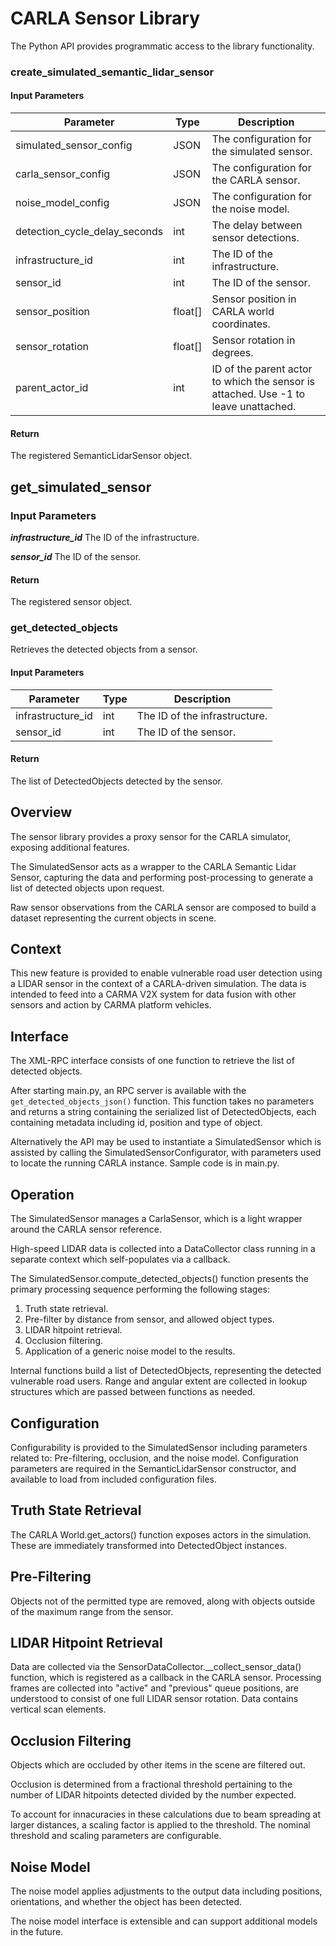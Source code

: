 # CARLA Sensor Library

The Python API provides programmatic access to the library functionality.

### create_simulated_semantic_lidar_sensor

#### Input Parameters


| Parameter                     | Type    | Description                                                                         |
|-------------------------------|---------|-------------------------------------------------------------------------------------|
| simulated_sensor_config       | JSON    | The configuration for the simulated sensor.                                         |
| carla_sensor_config           | JSON    | The configuration for the CARLA sensor.                                             |
| noise_model_config            | JSON    | The configuration for the noise model.                                              |
| detection_cycle_delay_seconds | int     | The delay between sensor detections.                                                |
| infrastructure_id             | int     | The ID of the infrastructure.                                                       |
| sensor_id                     | int     | The ID of the sensor.                                                               |
| sensor_position               | float[] | Sensor position in CARLA world coordinates.                                         |
| sensor_rotation               | float[] | Sensor rotation in degrees.                                                         |
| parent_actor_id               | int     | ID of the parent actor to which the sensor is attached. Use -1 to leave unattached. |

#### Return

The registered SemanticLidarSensor object.

## get_simulated_sensor

### Input Parameters

**_infrastructure_id_** The ID of the infrastructure.

**_sensor_id_** The ID of the sensor.

#### Return

The registered sensor object.



### get_detected_objects

Retrieves the detected objects from a sensor.


#### Input Parameters

| Parameter                     | Type    | Description                                                                         |
|-------------------------------|---------|-------------------------------------------------------------------------------------|
| infrastructure_id             | int     | The ID of the infrastructure.                                                       |
| sensor_id                     | int     | The ID of the sensor.                                                               |

#### Return

The list of DetectedObjects detected by the sensor.









## Overview

The sensor library provides a proxy sensor for the CARLA simulator, exposing additional features.

The SimulatedSensor acts as a wrapper to the CARLA Semantic Lidar Sensor, capturing the data and performing
post-processing to generate a list of detected objects upon request.

Raw sensor observations from the CARLA sensor are composed to build a dataset representing the current objects in scene.

## Context

This new feature is provided to enable vulnerable road user detection using a LIDAR sensor in the context of a
CARLA-driven simulation. The data is intended to feed into a CARMA V2X system for data fusion with other sensors and
action by CARMA platform vehicles.

## Interface

The XML-RPC interface consists of one function to retrieve the list of detected objects.

After starting main.py, an RPC server is available with the `get_detected_objects_json()` function. This function takes
no parameters and returns a string containing the serialized list of DetectedObjects, each containing metadata including
id, position and type of object.

Alternatively the API may be used to instantiate a SimulatedSensor which is assisted by calling the
SimulatedSensorConfigurator, with parameters used to locate the running CARLA instance. Sample code is in main.py.

## Operation

The SimulatedSensor manages a CarlaSensor, which is a light wrapper around the CARLA sensor reference.

High-speed LIDAR data is collected into a DataCollector class running in a separate context which self-populates via a
callback.

The SimulatedSensor.compute_detected_objects() function presents the primary processing sequence performing the
following stages:

1. Truth state retrieval.
1. Pre-filter by distance from sensor, and allowed object types.
1. LIDAR hitpoint retrieval.
1. Occlusion filtering.
1. Application of a generic noise model to the results.

Internal functions build a list of DetectedObjects, representing the detected vulnerable road users. Range and angular
extent are collected in lookup structures which are passed between functions as needed.

## Configuration

Configurability is provided to the SimulatedSensor including parameters related to: Pre-filtering, occlusion, and the
noise model. Configuration parameters are required in the SemanticLidarSensor constructor, and available to load from
included configuration files.

## Truth State Retrieval

The CARLA World.get_actors() function exposes actors in the simulation. These are immediately transformed into
DetectedObject instances.

## Pre-Filtering

Objects not of the permitted type are removed, along with objects outside of the maximum range from the sensor.

## LIDAR Hitpoint Retrieval

Data are collected via the SensorDataCollector.__collect_sensor_data() function, which is registered as a callback in
the CARLA sensor. Processing frames are collected into "active" and "previous" queue positions, are understood to
consist of one full LIDAR sensor rotation. Data contains vertical scan elements.

## Occlusion Filtering

Objects which are occluded by other items in the scene are filtered out.

Occlusion is determined from a fractional threshold pertaining to the number of LIDAR hitpoints detected divided by the
number expected.

To account for innacuracies in these calculations due to beam spreading at larger distances, a scaling factor is applied
to the threshold. The nominal threshold and scaling parameters are configurable.

## Noise Model

The noise model applies adjustments to the output data including positions, orientations, and whether the object has
been detected.

The noise model interface is extensible and can support additional models in the future.
